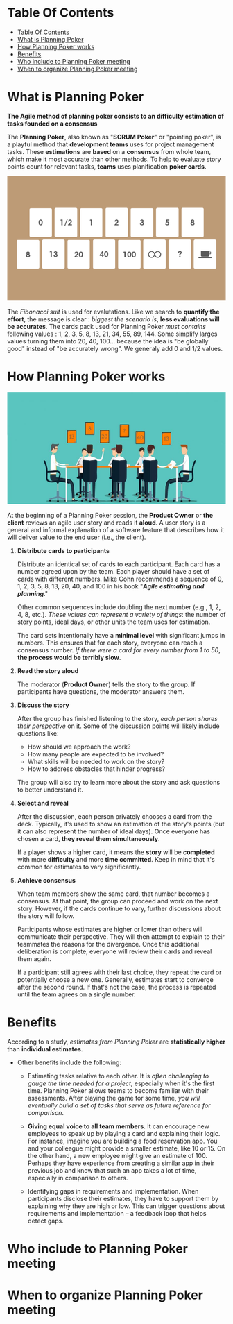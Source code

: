 # Table Of Contents

- [Table Of Contents](#table-of-contents)
- [What is Planning Poker](#what-is-planning-poker)
- [How Planning Poker works](#how-planning-poker-works)
- [Benefits](#benefits)
- [Who include to Planning Poker meeting](#who-include-to-planning-poker-meeting)
- [When to organize Planning Poker meeting](#when-to-organize-planning-poker-meeting)

# What is Planning Poker

**The Agile method of planning poker consists to an difficulty estimation of tasks founded on a consensus**

The **Planning Poker**, also known as "**SCRUM Poker**" or "pointing poker", is a playful method that **development teams** uses for project management tasks.
These **estimations** are **based** on a **consensus** from whole team, which make it most accurate than other methods. 
To help to evaluate story points count for relevant tasks, **teams** uses planification **poker cards**.

![](assets/cards.png)

The *Fibonacci suit* is used for evalutations.
Like we search to **quantify the effort**, the message is clear : *biggest the scenario is*, **less evaluations will be accurates**.
The cards pack used for Planning Poker *must contains* following values : 1, 2, 3, 5, 8, 13, 21, 34, 55, 89, 144.
Some simplify larges values turning them into 20, 40, 100... because the idea is "be globally good" instead of "be accurately wrong".
We generaly add 0 and 1/2 values.

# How Planning Poker works

![](assets/meeting.jpg)

At the beginning of a Planning Poker session, the **Product Owner** or **the client** reviews an agile user story and reads it **aloud**. A user story is a general and informal explanation of a software feature that describes how it will deliver value to the end user (i.e., the client).

1. **Distribute cards to participants**

   Distribute an identical set of cards to each participant. Each card has a number agreed upon by the team. Each player should have a set of cards with different numbers. Mike Cohn recommends a sequence of 0, 1, 2, 3, 5, 8, 13, 20, 40, and 100 in his book "***Agile estimating and planning***."

   Other common sequences include doubling the next number (e.g., 1, 2, 4, 8, etc.). *These values can represent a variety of things*: the number of story points, ideal days, or other units the team uses for estimation.

   The card sets intentionally have a **minimal level** with significant jumps in numbers. This ensures that for each story, everyone can reach a consensus number. *If there were a card for every number from 1 to 50*, **the process would be terribly slow**.

2. **Read the story aloud**

   The moderator (**Product Owner**) tells the story to the group. If participants have questions, the moderator answers them.

3. **Discuss the story**

   After the group has finished listening to the story, *each person shares their perspective* on it. Some of the discussion points will likely include questions like:

   - How should we approach the work?
   - How many people are expected to be involved?
   - What skills will be needed to work on the story?
   - How to address obstacles that hinder progress?

   The group will also try to learn more about the story and ask questions to better understand it.

4. **Select and reveal**

   After the discussion, each person privately chooses a card from the deck. Typically, it's used to show an estimation of the story's points (but it can also represent the number of ideal days). Once everyone has chosen a card, **they reveal them simultaneously**.

   If a player shows a higher card, it means the **story** will be **completed** with more **difficulty** and more **time committed**. Keep in mind that it's common for estimates to vary significantly.

5. **Achieve consensus**

   When team members show the same card, that number becomes a consensus. At that point, the group can proceed and work on the next story. However, if the cards continue to vary, further discussions about the story will follow.

   Participants whose estimates are higher or lower than others will communicate their perspective. They will then attempt to explain to their teammates the reasons for the divergence. Once this additional deliberation is complete, everyone will review their cards and reveal them again.

   If a participant still agrees with their last choice, they repeat the card or potentially choose a new one. Generally, estimates start to converge after the second round. If that's not the case, the process is repeated until the team agrees on a single number.

# Benefits

According to a study, *estimates from Planning Poker* are **statistically higher** than **individual estimates**.

- Other benefits include the following:

  - Estimating tasks relative to each other. It is *often challenging to gauge the time needed for a project*, especially when it's the first time. Planning Poker allows teams to become familiar with their assessments. After playing the game for some time, *you will eventually build a set of tasks that serve as future reference for comparison*.

  - **Giving equal voice to all team members**. It can encourage new employees to speak up by playing a card and explaining their logic. For instance, imagine you are building a food reservation app. You and your colleague might provide a smaller estimate, like 10 or 15. On the other hand, a new employee might give an estimate of 100. Perhaps they have experience from creating a similar app in their previous job and know that such an app takes a lot of time, especially in comparison to others.

  - Identifying gaps in requirements and implementation. When participants disclose their estimates, they have to support them by explaining why they are high or low. This can trigger questions about requirements and implementation – a feedback loop that helps detect gaps.

# Who include to Planning Poker meeting

# When to organize Planning Poker meeting